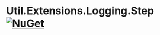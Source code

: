 # Util.Extensions.Logging.Step  [![NuGet](https://img.shields.io/nuget/v/Util.Extensions.Logging.Step.svg)](https://www.nuget.org/packages/Util.Extensions.Logging.Step/1.0.0-beta0)

